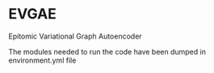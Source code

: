 # EVGAE
Epitomic Variational Graph Autoencoder

The modules needed to run the code have been dumped in environment.yml file
